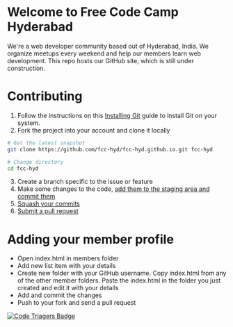 # Welcome to Free Code Camp Hyderabad

We're a web developer community based out of Hyderabad, India. We organize meetups every weekend and help our members learn web development. This repo hosts our GitHub site, which is still under construction. 

# Contributing

1. Follow the instructions on this [Installing Git](https://git-scm.com/book/en/v2/Getting-Started-Installing-Git) guide to install Git on your system.
2. Fork the project into your account and clone it locally
  ```bash
  # Get the latest snapshot
  git clone https://github.com/fcc-hyd/fcc-hyd.github.io.git fcc-hyd

  # Change directory
  cd fcc-hyd
  ```
3. Create a branch specific to the issue or feature
4. Make some changes to the code, [add them to the staging area and commit them](https://www.atlassian.com/git/tutorials/saving-changes/git-commit)
4. [Squash your commits](http://stackoverflow.com/questions/5189560/squash-my-last-x-commits-together-using-git/5201642#5201642)
5. [Submit a pull request](https://www.atlassian.com/git/tutorials/making-a-pull-request)

# Adding your member profile

* Open index.html in members folder
* Add new list item with your details
* Create new folder with your GitHub username. Copy index.html from any of the other member folders. Paste the index.html in the folder you just created and edit it with your details
* Add and commit the changes
* Push to your fork and send a pull request

[![Code Triagers Badge](https://www.codetriage.com/fcc-hyd/fcc-hyd.github.io/badges/users.svg)](https://www.codetriage.com/fcc-hyd/fcc-hyd.github.io)
